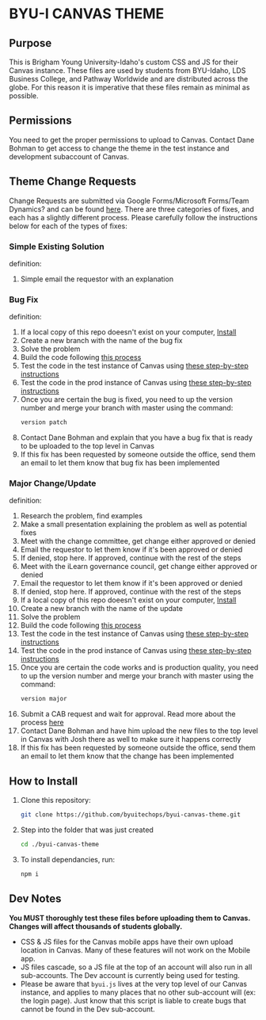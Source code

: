# BYU-I CANVAS THEME

## Purpose
This is Brigham Young University-Idaho's custom CSS and JS for their Canvas instance. These files are used by students from BYU-Idaho, LDS Business College, and Pathway Worldwide and are distributed across the globe. For this reason it is imperative that these files remain as minimal as possible.

## Permissions
You need to get the proper permissions to upload to Canvas. Contact Dane Bohman to get access to change the theme in the test instance and development subaccount of Canvas.

## Theme Change Requests
Change Requests are submitted via Google Forms/Microsoft Forms/Team Dynamics? and can be found [here](.). There are three categories of fixes, and each has a slightly different process. Please carefully follow the instructions below for each of the types of fixes:


### Simple Existing Solution
definition:
1. Simple email the requestor with an explanation


### Bug Fix
definition:
1. If a local copy of this repo doeesn't exist on your computer, [Install](#how-to-install) 
1. Create a new branch with the name of the bug fix
1. Solve the problem
1. Build the code following [this process](./build.md)
1. Test the code in the test instance of Canvas using [these step-by-step instructions](./test.md)
1. Test the code in the prod instance of Canvas using [these step-by-step instructions](./testprod.md)
1. Once you are certain the bug is fixed, you need to up the version number and merge your branch with master using the command:
    ```bash
    version patch
    ```
1. Contact Dane Bohman and explain that you have a bug fix that is ready to be uploaded to the top level in Canvas
1. If this fix has been requested by someone outside the office, send them an email to let them know that bug fix has been implemented


### Major Change/Update
definition:
1. Research the problem, find examples
1. Make a small presentation explaining the problem as well as potential fixes
1. Meet with the change committee, get change either approved or denied
1. Email the requestor to let them know if it's been approved or denied
1. If denied, stop here. If approved, continue with the rest of the steps
1. Meet with the iLearn governance council, get change either approved or denied 
1. Email the requestor to let them know if it's been approved or denied
1. If denied, stop here. If approved, continue with the rest of the steps
1. If a local copy of this repo doeesn't exist on your computer, [Install](#how-to-install) 
1. Create a new branch with the name of the update
1. Solve the problem
1. Build the code following [this process](./build.md)
1. Test the code in the test instance of Canvas using [these step-by-step instructions](./test.md)
1. Test the code in the prod instance of Canvas using [these step-by-step instructions](./testprod.md)
1. Once you are certain the code works and is production quality, you need to up the version number and merge your branch with master using the command:
    ```bash
    version major
    ```
1. Submit a CAB request and wait for approval. Read more about the process [here](https://webmailbyui.sharepoint.com/sites/IT/Policies%20and%20Standards/Change%20Management%20Documentation/Change%20Management%20Standard.pdf)
1. Contact Dane Bohman and have him upload the new files to the top level in Canvas with Josh there as well to make sure it happens correctly
1. If this fix has been requested by someone outside the office, send them an email to let them know that the change has been implemented



## How to Install

1. Clone this repository:
    ```bash
    git clone https://github.com/byuitechops/byui-canvas-theme.git
    ```
1. Step into the folder that was just created 
    ```bash
    cd ./byui-canvas-theme
    ```
1. To install dependancies, run:
    ```bash
    npm i
    ```

## Dev Notes
**You MUST thoroughly test these files before uploading them to Canvas. Changes will affect thousands of students globally.**
- CSS & JS files for the Canvas mobile apps have their own upload location in Canvas. Many of these features will not work on the Mobile app.
- JS files cascade, so a JS file at the top of an account will also run in all sub-accounts. The Dev account is currently being used for testing.
- Please be aware that `byui.js` lives at the very top level of our Canvas instance, and applies to many places that no other sub-account will (ex: the login page). Just know that this script is liable to create bugs that cannot be found in the Dev sub-account.